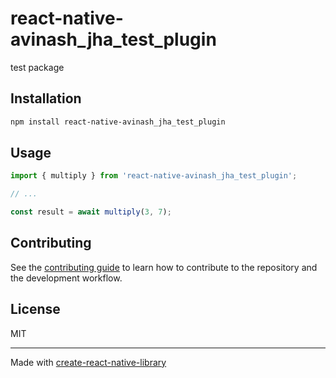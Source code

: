 # react-native-avinash_jha_test_plugin

test package

## Installation

```sh
npm install react-native-avinash_jha_test_plugin
```

## Usage


```js
import { multiply } from 'react-native-avinash_jha_test_plugin';

// ...

const result = await multiply(3, 7);
```


## Contributing

See the [contributing guide](CONTRIBUTING.md) to learn how to contribute to the repository and the development workflow.

## License

MIT

---

Made with [create-react-native-library](https://github.com/callstack/react-native-builder-bob)
